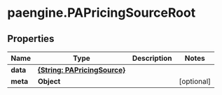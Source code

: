 # paengine.PAPricingSourceRoot

## Properties

Name | Type | Description | Notes
------------ | ------------- | ------------- | -------------
**data** | [**{String: PAPricingSource}**](PAPricingSource.md) |  | 
**meta** | **Object** |  | [optional] 


